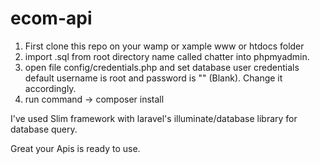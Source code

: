 # ecom-api

1) First clone this repo on your wamp or xample www or htdocs folder
2) import .sql from root directory name called chatter into phpmyadmin.
3) open file config/credentials.php and set database user credentials default username is root and password is "" (Blank). Change it accordingly.
4) run command -> composer install

I've used Slim framework with laravel's illuminate/database library for database query.

Great 
your Apis is ready to use.



